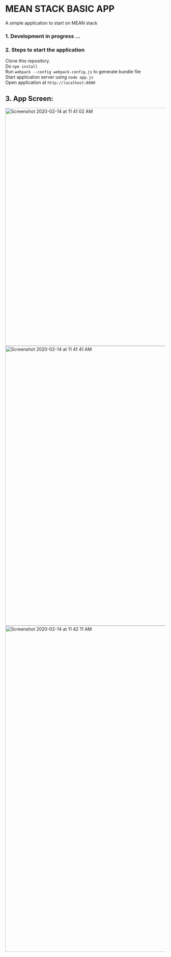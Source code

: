 
# MEAN STACK BASIC APP
A simple application to start on MEAN stack 

### 1. Development in progress ...  

### 2. Steps to start the application 
Clone this repository.  
Do `npm install`  
Run `webpack --config webpack.config.js` to generate bundle file  
Start application server using `node app.js`  
Open application at `http://localhost:8080`  

## 3. App Screen: 
<img width="748" alt="Screenshot 2020-02-14 at 11 41 02 AM" src="https://user-images.githubusercontent.com/28870722/74506236-36c9d980-4f1f-11ea-8553-b038074f9ccf.png">

<img width="880" alt="Screenshot 2020-02-14 at 11 41 41 AM" src="https://user-images.githubusercontent.com/28870722/74506238-3b8e8d80-4f1f-11ea-8a68-e54ff3543722.png">

<img width="1026" alt="Screenshot 2020-02-14 at 11 42 11 AM" src="https://user-images.githubusercontent.com/28870722/74506695-50b7ec00-4f20-11ea-8aae-fa2782fbe29e.png">
